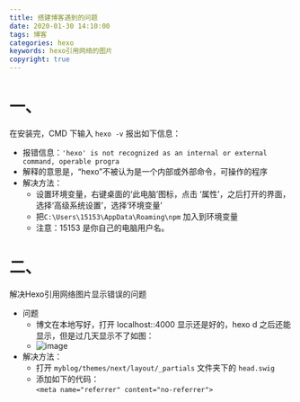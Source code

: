 ```yaml
---
title: 搭建博客遇到的问题
date: 2020-01-30 14:10:00
tags: 博客
categories: hexo
keywords: hexo引用网络的图片
copyright: true
---
```

# 一、
在安装完，CMD 下输入 ``hexo -v`` 报出如下信息：  
- 报错信息：``'hexo' is not recognized as an internal or external command, operable progra``  
- 解释的意思是，“hexo”不被认为是一个内部或外部命令，可操作的程序  
- 解决方法：  
    - 设置环境变量，右键桌面的‘此电脑’图标，点击 ‘属性’，之后打开的界面，选择‘高级系统设置’，选择‘环境变量’
    - 把``C:\Users\15153\AppData\Roaming\npm`` 加入到环境变量  
    - 注意：15153 是你自己的电脑用户名。
<!--more-->
  
# 二、
解决Hexo引用网络图片显示错误的问题  
-  问题
    -  博文在本地写好，打开 localhost::4000 显示还是好的，hexo d 之后还能显示，但是过几天显示不了如图：  
    - ![image](https://note.youdao.com/yws/public/resource/359e08a52f64deaac553adb0132327ad/xmlnote/43C1F25F2921419C966D7331009D1770/10179)  
- 解决方法：
    - 打开 ``myblog/themes/next/layout/_partials`` 文件夹下的 ``head.swig``
    - 添加如下的代码：  
``<meta name="referrer" content="no-referrer">``